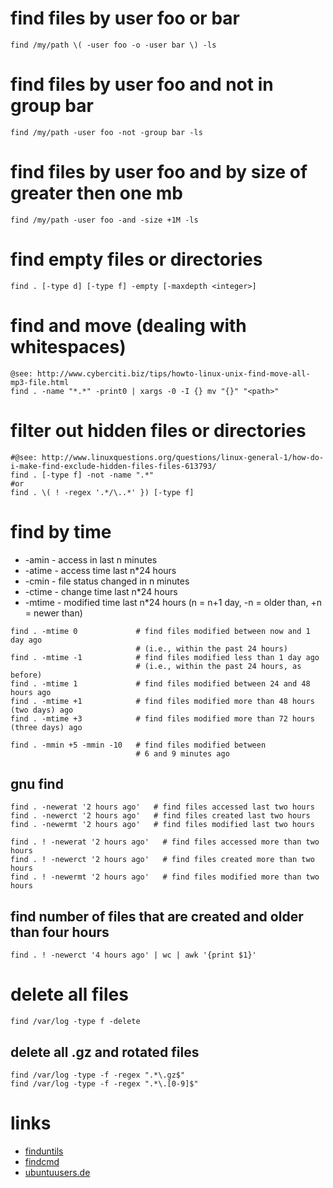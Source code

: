# find files by user foo or bar

```
find /my/path \( -user foo -o -user bar \) -ls
```

# find files by user foo and not in group bar

```
find /my/path -user foo -not -group bar -ls
```

# find files by user foo and by size of greater then one mb

```
find /my/path -user foo -and -size +1M -ls
```

# find empty files or directories

```
find . [-type d] [-type f] -empty [-maxdepth <integer>]
```

# find and move (dealing with whitespaces)

```
@see: http://www.cyberciti.biz/tips/howto-linux-unix-find-move-all-mp3-file.html
find . -name "*.*" -print0 | xargs -0 -I {} mv "{}" "<path>"
```

# filter out hidden files or directories

```
#@see: http://www.linuxquestions.org/questions/linux-general-1/how-do-i-make-find-exclude-hidden-files-files-613793/
find . [-type f] -not -name ".*"
#or
find . \( ! -regex '.*/\..*' }) [-type f]
```

# find by time

* -amin     -   access in last n minutes
* -atime    -   access time last n*24 hours
* -cmin     -   file status changed in n minutes
* -ctime    -   change time last n\*24 hours
* -mtime    -   modified time last n\*24 hours (n = n+1 day, -n = older than, +n = newer than)

```
find . -mtime 0             # find files modified between now and 1 day ago
                            # (i.e., within the past 24 hours)
find . -mtime -1            # find files modified less than 1 day ago
                            # (i.e., within the past 24 hours, as before)
find . -mtime 1             # find files modified between 24 and 48 hours ago
find . -mtime +1            # find files modified more than 48 hours (two days) ago
find . -mtime +3            # find files modified more than 72 hours (three days) ago

find . -mmin +5 -mmin -10   # find files modified between
                            # 6 and 9 minutes ago
```

## gnu find

```
find . -newerat '2 hours ago'   # find files accessed last two hours
find . -newerct '2 hours ago'   # find files created last two hours
find . -newermt '2 hours ago'   # find files modified last two hours
```

```
find . ! -newerat '2 hours ago'   # find files accessed more than two hours
find . ! -newerct '2 hours ago'   # find files created more than two hours
find . ! -newermt '2 hours ago'   # find files modified more than two hours
```

## find number of files that are created and older than four hours

```
find . ! -newerct '4 hours ago' | wc | awk '{print $1}'
```

# delete all files

```
find /var/log -type f -delete
```

## delete all .gz and rotated files

```
find /var/log -type -f -regex ".*\.gz$"
find /var/log -type -f -regex ".*\.[0-9]$"
```

# links

* [finduntils](http://www.gnu.org/software/findutils/findutils.html)
* [findcmd](http://content.hccfl.edu/pollock/unix/findcmd.htm)
* [ubuntuusers.de](http://wiki.ubuntuusers.de/find)
